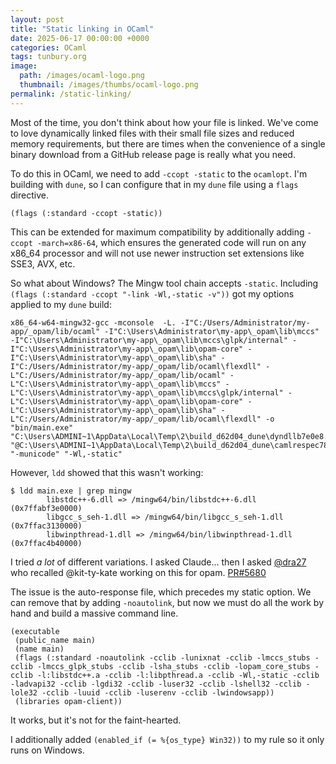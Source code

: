 ```yaml
---
layout: post
title: "Static linking in OCaml"
date: 2025-06-17 00:00:00 +0000
categories: OCaml
tags: tunbury.org
image:
  path: /images/ocaml-logo.png
  thumbnail: /images/thumbs/ocaml-logo.png
permalink: /static-linking/
---
```



Most of the time, you don't think about how your file is linked. We've come to love dynamically linked files with their small file sizes and reduced memory requirements, but there are times when the convenience of a single binary download from a GitHub release page is really what you need.

To do this in OCaml, we need to add `-ccopt -static` to the `ocamlopt`. I'm building with `dune`, so I can configure that in my `dune` file using a `flags` directive.

```
(flags (:standard -ccopt -static))
```

This can be extended for maximum compatibility by additionally adding `-ccopt -march=x86-64`, which ensures the generated code will run on any x86_64 processor and will not use newer instruction set extensions like SSE3, AVX, etc.

So what about Windows? The Mingw tool chain accepts `-static`. Including `(flags (:standard -ccopt "-link -Wl,-static -v"))` got my options applied to my `dune` build:

```
x86_64-w64-mingw32-gcc -mconsole  -L. -I"C:/Users/Administrator/my-app/_opam/lib/ocaml" -I"C:\Users\Administrator\my-app\_opam\lib\mccs" -I"C:\Users\Administrator\my-app\_opam\lib\mccs\glpk/internal" -I"C:\Users\Administrator\my-app\_opam\lib\opam-core" -I"C:\Users\Administrator\my-app\_opam\lib\sha" -I"C:/Users/Administrator/my-app/_opam/lib/ocaml\flexdll" -L"C:/Users/Administrator/my-app/_opam/lib/ocaml" -L"C:\Users\Administrator\my-app\_opam\lib\mccs" -L"C:\Users\Administrator\my-app\_opam\lib\mccs\glpk/internal" -L"C:\Users\Administrator\my-app\_opam\lib\opam-core" -L"C:\Users\Administrator\my-app\_opam\lib\sha" -L"C:/Users/Administrator/my-app/_opam/lib/ocaml\flexdll" -o "bin/main.exe" "C:\Users\ADMINI~1\AppData\Local\Temp\2\build_d62d04_dune\dyndllb7e0e8.o" "@C:\Users\ADMINI~1\AppData\Local\Temp\2\build_d62d04_dune\camlrespec7816"   "-municode" "-Wl,-static"
```

However, `ldd` showed that this wasn't working:

```
$ ldd main.exe | grep mingw
        libstdc++-6.dll => /mingw64/bin/libstdc++-6.dll (0x7ffabf3e0000)
        libgcc_s_seh-1.dll => /mingw64/bin/libgcc_s_seh-1.dll (0x7ffac3130000)
        libwinpthread-1.dll => /mingw64/bin/libwinpthread-1.dll (0x7ffac4b40000)
```

I tried _a lot_ of different variations. I asked Claude... then I asked [@dra27](https://www.dra27.uk/blog/) who recalled @kit-ty-kate working on this for opam. [PR#5680](https://github.com/ocaml/opam/pull/5680)

The issue is the auto-response file, which precedes my static option. We can remove that by adding `-noautolink`, but now we must do all the work by hand and build a massive command line.

```
(executable
 (public_name main)
 (name main)
 (flags (:standard -noautolink -cclib -lunixnat -cclib -lmccs_stubs -cclib -lmccs_glpk_stubs -cclib -lsha_stubs -cclib -lopam_core_stubs -cclib -l:libstdc++.a -cclib -l:libpthread.a -cclib -Wl,-static -cclib -ladvapi32 -cclib -lgdi32 -cclib -luser32 -cclib -lshell32 -cclib -lole32 -cclib -luuid -cclib -luserenv -cclib -lwindowsapp))
 (libraries opam-client))
```

It works, but it's not for the faint-hearted.

I additionally added `(enabled_if (= %{os_type} Win32))` to my rule so it only runs on Windows.
